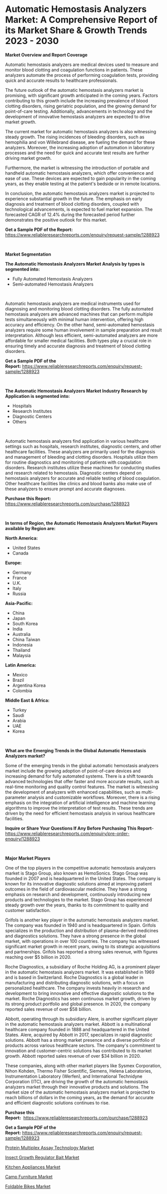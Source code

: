 <p><h1>Automatic Hemostasis Analyzers Market: A Comprehensive Report of its Market Share & Growth Trends 2023 - 2030</h1></p><p><strong>Market Overview and Report Coverage</strong></p>
<p><p>Automatic hemostasis analyzers are medical devices used to measure and monitor blood clotting and coagulation functions in patients. These analyzers automate the process of performing coagulation tests, providing quick and accurate results to healthcare professionals.</p><p>The future outlook of the automatic hemostasis analyzers market is promising, with significant growth anticipated in the coming years. Factors contributing to this growth include the increasing prevalence of blood clotting disorders, rising geriatric population, and the growing demand for point-of-care testing. Additionally, advancements in technology and the development of innovative hemostasis analyzers are expected to drive market growth.</p><p>The current market for automatic hemostasis analyzers is also witnessing steady growth. The rising incidences of bleeding disorders, such as hemophilia and von Willebrand disease, are fueling the demand for these analyzers. Moreover, the increasing adoption of automation in laboratory processes and the need for quick and accurate test results are further driving market growth.</p><p>Furthermore, the market is witnessing the introduction of portable and handheld automatic hemostasis analyzers, which offer convenience and ease of use. These devices are expected to gain popularity in the coming years, as they enable testing at the patient's bedside or in remote locations.</p><p>In conclusion, the automatic hemostasis analyzers market is projected to experience substantial growth in the future. The emphasis on early diagnosis and treatment of blood clotting disorders, coupled with technological advancements, is expected to fuel market expansion. The forecasted CAGR of 12.4% during the forecasted period further demonstrates the positive outlook for this market.</p></p>
<p><strong>Get a Sample PDF of the Report:</strong> <a href="https://www.reliableresearchreports.com/enquiry/request-sample/1288923">https://www.reliableresearchreports.com/enquiry/request-sample/1288923</a></p>
<p>&nbsp;</p>
<p><strong>Market Segmentation</strong></p>
<p><strong>The Automatic Hemostasis Analyzers Market Analysis by types is segmented into:</strong></p>
<p><ul><li>Fully Automated Hemostasis Analyzers</li><li>Semi-automated Hemostasis Analyzers</li></ul></p>
<p>&nbsp;</p>
<p><p>Automatic hemostasis analyzers are medical instruments used for diagnosing and monitoring blood clotting disorders. The fully automated hemostasis analyzers are advanced machines that can perform multiple tests simultaneously with minimal human intervention, offering high accuracy and efficiency. On the other hand, semi-automated hemostasis analyzers require some human involvement in sample preparation and result interpretation. Although less efficient, semi-automated analyzers are more affordable for smaller medical facilities. Both types play a crucial role in ensuring timely and accurate diagnosis and treatment of blood clotting disorders.</p></p>
<p><strong>Get a Sample PDF of the Report:</strong>&nbsp;<a href="https://www.reliableresearchreports.com/enquiry/request-sample/1288923">https://www.reliableresearchreports.com/enquiry/request-sample/1288923</a></p>
<p>&nbsp;</p>
<p><strong>The Automatic Hemostasis Analyzers Market Industry Research by Application is segmented into:</strong></p>
<p><ul><li>Hospitals</li><li>Research Institutes</li><li>Diagnostic Centers</li><li>Others</li></ul></p>
<p>&nbsp;</p>
<p><p>Automatic hemostasis analyzers find application in various healthcare settings such as hospitals, research institutes, diagnostic centers, and other healthcare facilities. These analyzers are primarily used for the diagnosis and management of bleeding and clotting disorders. Hospitals utilize them for routine diagnostics and monitoring of patients with coagulation disorders. Research institutes utilize these machines for conducting studies and research related to hemostasis. Diagnostic centers depend on hemostasis analyzers for accurate and reliable testing of blood coagulation. Other healthcare facilities like clinics and blood banks also make use of these analyzers to ensure prompt and accurate diagnoses.</p></p>
<p><strong>Purchase this Report:</strong>&nbsp; <a href="https://www.reliableresearchreports.com/purchase/1288923">https://www.reliableresearchreports.com/purchase/1288923</a></p>
<p>&nbsp;</p>
<p><strong>In terms of Region, the Automatic Hemostasis Analyzers Market Players available by Region are:</strong></p>
<p>
    <p> <strong> North America: </strong>
        <ul>
            <li>United States</li>
            <li>Canada</li>
        </ul>
        </p> 
    <p> <strong> Europe: </strong>
        <ul>
            <li>Germany</li>
            <li>France</li>
            <li>U.K.</li>
            <li>Italy</li>
            <li>Russia</li>
        </ul>
        </p> 
    <p> <strong> Asia-Pacific: </strong>
        <ul>
            <li>China</li>
            <li>Japan</li>
            <li>South Korea</li>
            <li>India</li>
            <li>Australia</li>
            <li>China Taiwan</li>
            <li>Indonesia</li>
            <li>Thailand</li>
            <li>Malaysia</li>
        </ul>
        </p> 
    <p> <strong> Latin America: </strong>
        <ul>
            <li>Mexico</li>
            <li>Brazil</li>
            <li>Argentina Korea</li>
            <li>Colombia</li>
        </ul>
        </p> 
    <p> <strong> Middle East & Africa: </strong>
        <ul>
            <li>Turkey</li>
            <li>Saudi</li>
            <li>Arabia</li>
            <li>UAE</li>
            <li>Korea</li>
        </ul>
    </p>
    </p>
<p>&nbsp;</p>
<p><strong>What are the Emerging Trends in the Global Automatic Hemostasis Analyzers market?</strong></p>
<p><p>Some of the emerging trends in the global automatic hemostasis analyzers market include the growing adoption of point-of-care devices and increasing demand for fully automated systems. There is a shift towards advanced technologies that offer faster and more accurate results, such as real-time monitoring and quality control features. The market is witnessing the development of analyzers with enhanced capabilities, such as multi-parameter analysis and customizable workflows. Moreover, there is a rising emphasis on the integration of artificial intelligence and machine learning algorithms to improve the interpretation of test results. These trends are driven by the need for efficient hemostasis analysis in various healthcare facilities.</p></p>
<p><strong>Inquire or Share Your Questions If Any Before Purchasing This Report</strong>- <a href="https://www.reliableresearchreports.com/enquiry/pre-order-enquiry/1288923">https://www.reliableresearchreports.com/enquiry/pre-order-enquiry/1288923</a></p>
<p>&nbsp;</p>
<p><strong>Major Market Players</strong></p>
<p><p>One of the top players in the competitive automatic hemostasis analyzers market is Stago Group, also known as HemoSonics. Stago Group was founded in 2007 and is headquartered in the United States. The company is known for its innovative diagnostic solutions aimed at improving patient outcomes in the field of cardiovascular medicine. They have a strong emphasis on research and development, continuously introducing new products and technologies to the market. Stago Group has experienced steady growth over the years, thanks to its commitment to quality and customer satisfaction.</p><p>Grifols is another key player in the automatic hemostasis analyzers market. The company was founded in 1940 and is headquartered in Spain. Grifols specializes in the production and distribution of plasma-derived medicines and diagnostics solutions. They have a strong presence in the global market, with operations in over 100 countries. The company has witnessed significant market growth in recent years, owing to its strategic acquisitions and partnerships. Grifols has reported a strong sales revenue, with figures reaching over $5 billion in 2020.</p><p>Roche Diagnostics, a subsidiary of Roche Holding AG, is a prominent player in the automatic hemostasis analyzers market. It was established in 1969 and is based in Switzerland. Roche Diagnostics is a global leader in manufacturing and distributing diagnostic solutions, with a focus on personalized healthcare. The company invests heavily in research and development to bring innovative and effective diagnostic solutions to the market. Roche Diagnostics has seen continuous market growth, driven by its strong product portfolio and global presence. In 2020, the company reported sales revenue of over $58 billion.</p><p>Abbott, operating through its subsidiary Alere, is another significant player in the automatic hemostasis analyzers market. Abbott is a multinational healthcare company founded in 1888 and headquartered in the United States. Alere, acquired by Abbott in 2017, specializes in rapid diagnostic solutions. Abbott has a strong market presence and a diverse portfolio of products across various healthcare sectors. The company's commitment to innovation and customer-centric solutions has contributed to its market growth. Abbott reported sales revenue of over $34 billion in 2020.</p><p>These companies, along with other market players like Sysmex Corporation, Nihon Kohden, Thermo Fisher Scientific, Siemens, Helena Laboratories, Instrumentation Laboratory (Werfen), and International Technidyne Corporation (ITC), are driving the growth of the automatic hemostasis analyzers market through their innovative products and solutions. The market size of the automatic hemostasis analyzers market is projected to reach billions of dollars in the coming years, as the demand for accurate and efficient diagnostic solutions continues to rise.</p></p>
<p><strong>Purchase this Report:</strong>&nbsp;&nbsp;<a href="https://www.reliableresearchreports.com/purchase/1288923">https://www.reliableresearchreports.com/purchase/1288923</a></p>
<p></p>
<p><strong>Get a Sample PDF of the Report:</strong>&nbsp;<a href="https://www.reliableresearchreports.com/enquiry/request-sample/1288923">https://www.reliableresearchreports.com/enquiry/request-sample/1288923</a></p>
<p><p><a href="https://medium.com/@lorimyers95/protein-multiplex-assay-technology-market-report-reveals-the-latest-trends-and-growth-opportunities-afe27b44e524">Protein Multiplex Assay Technology Market</a></p><p><a href="https://medium.com/@ruthmorales25/insect-growth-regulator-bait-market-share-evolution-and-market-growth-trends-2023-2030-ee9cd78e6516">Insect Growth Regulator Bait Market</a></p><p><a href="https://www.linkedin.com/pulse/kitchen-appliances-market-research-report-provides-thorough-ed7qf/">Kitchen Appliances Market</a></p><p><a href="https://www.linkedin.com/pulse/camp-furniture-market-share-amp-new-trends-analysis-report-gzjqf/">Camp Furniture Market</a></p><p><a href="https://www.linkedin.com/pulse/foldable-bikes-market-research-report-provides-thorough-7q9rf/">Foldable Bikes Market</a></p></p>